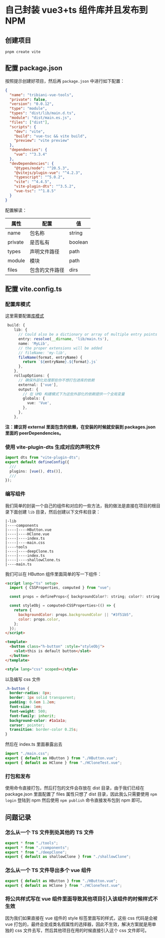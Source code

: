 # 自己封装 vue3+ts 组件库并且发布到 NPM

## 创建项目

```shell
pnpm create vite
```

## 配置 package.json

按照提示创建好项目，然后再 `package.json` 中进行如下配置：

```json
{
  "name": "tribiani-vue-tools",
  "private": false,
  "version": "0.0.12",
  "type": "module",
  "types": "dist/lib/main.d.ts",
  "module": "dist/main.es.js",
  "files": ["dist"],
  "scripts": {
    "dev": "vite",
    "build": "vue-tsc && vite build",
    "preview": "vite preview"
  },
  "dependencies": {
    "vue": "^3.3.4"
  },
  "devDependencies": {
    "@types/node": "^20.5.3",
    "@vitejs/plugin-vue": "^4.2.3",
    "typescript": "^5.0.2",
    "vite": "^4.4.5",
    "vite-plugin-dts": "^3.5.2",
    "vue-tsc": "^1.8.5"
  }
}
```

配置解读：

| 属性    | 配置           | 值      |
| ------- | -------------- | ------- |
| name    | 包名称         | string  |
| private | 是否私有       | boolean |
| types   | 声明文件路径   | path    |
| module  | 模块           | path    |
| files   | 包含的文件路径 | dirs    |

## 配置 vite.config.ts

### 配置库模式

这里需要配置[库模式](https://cn.vitejs.dev/guide/build.html#library-mode)

```ts
 build: {
    lib: {
      // Could also be a dictionary or array of multiple entry points
      entry: resolve(__dirname, 'lib/main.ts'),
      name: 'MyLib',
      // the proper extensions will be added
      // fileName: 'my-lib',
      fileName(format, entryName) {
        return `${entryName}.${format}.js`
      },
    },
    rollupOptions: {
      // 确保外部化处理那些你不想打包进库的依赖
      external: ['vue'],
      output: {
        // 在 UMD 构建模式下为这些外部化的依赖提供一个全局变量
        globals: {
          vue: 'Vue',
        },
      },
    },
```

**注：建议将 external 里面包含的依赖，在安装的时候就安装到 packages.json 里面的 peerDependencies。**

### 使用 vite-plugin-dts 生成对应的声明文件

```ts
import dts from "vite-plugin-dts";
export default defineConfig({
  ///
  plugins: [vue(), dts()],
  ///
});
```

### 编写组件

我们简单的封装一个自己的组件和对应的一些方法，我的做法是直接在项目的根目录下面创建 `lib` 目录，然后创建以下文件和目录：

```
|-lib
|----components
|----|----HButton.vue
|----|----HClone.vue
|----|----index.ts
|----|----main.css
|----tools
|----|----deepClone.ts
|----|----index.ts
|----|----shallowClone.ts
|----main.ts
```

我们可以在 HButton 组件里面简单的写一下组件：

```html
<script lang="ts" setup>
  import { CSSProperties, computed } from "vue";

  const props = defineProps<{ backgroundColor?: string; color?: string }>();

  const styleObj = computed<CSSProperties>(() => {
    return {
      backgroundColor: props.backgroundColor || "#3f51b5",
      color: props.color,
    };
  });
</script>

<template>
  <button class="h-button" :style="styleObj">
    <slot>this is default button</slot>
  </button>
</template>

<style lang="css" scoped></style>
```

以及编写 css 文件

```css
.h-button {
  border-radius: 8px;
  border: 1px solid transparent;
  padding: 0.6em 1.2em;
  font-size: 1em;
  font-weight: 500;
  font-family: inherit;
  background-color: #1a1a1a;
  cursor: pointer;
  transition: border-color 0.25s;
}
```

然后在 index.ts 里面暴露出去

```ts
import "./main.css";
export { default as HButton } from "./HButton.vue";
export { default as HClone } from "./HCloneTest.vue";
```

### 打包和发布

使用命令直接打包，然后打包的文件会存放在 dist 目录，由于我们已经在 package.json 里面配置了 files 属性只想了 dist 目录，因此我么只需要使用 `npm login` 登陆到 npm 然后使用 `npm publish` 命令直接发布包到 npm 即可。

## 问题记录

### 怎么从一个 TS 文件到处其他的 TS 文件

```ts
export * from "./tools";
export * from "./components";
export * from "./deepClone";
export { default as shallowClone } from "./shallowClone";
```

### 怎么从一个 TS 文件导出多个 vue 组件

```ts
export { default as HButton } from "./HButton.vue";
export { default as HClone } from "./HCloneTest.vue";
```

### 将公共样式写在 vue 组件里面导致其他项目引入该组件的时候样式不生效

因为我们如果直接在 vue 组件的 style 标签里面写的样式，这些 css 代码是会被 vue 打包的，最终会变成类名假属性的选择器，因此不生效，解决方案就是用单独的 css 文件去写，然后其他项目在用的时候直接引入这个 css 文件即可。

